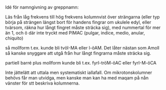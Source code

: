 Idé för namngivning av greppnamn:

Läs från låg frekvens till hög frekvens kolumnvist över strängarna (eller typ börja på strängen längst bort för handens fingrar om ukulele edyl, eller tvärsom, räkna hur långt fingret måste sträcka sig), med nummertal för mer än 1, och ö där inte tryckt med PIMAC (pulgar, indice, medio, anular, chiquito)

så mollform t.ex. kunde bli tvöI-MA eller I-öAM. Det låter nästan som Amoll så kanske snyggare att utgå från hur långt fingrarna måste sträcka sig.

partiell barré plus mollform kunde bli t.ex. fyrI-tröM-öAC eller fyrI-M-öCA

Inte jättelätt att uttala men systematiskt iallafall. Om mikrotonskolumner behövs får man utvidga, men kanske man kan ha med maqam på nån vänster för stt beskriva kolumnerna.
